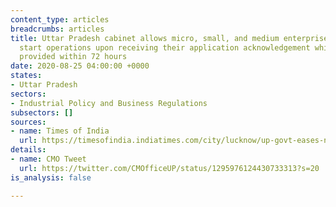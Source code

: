 ```yaml
---
content_type: articles
breadcrumbs: articles
title: Uttar Pradesh cabinet allows micro, small, and medium enterprises (MSME) to
  start operations upon receiving their application acknowledgement which will be
  provided within 72 hours
date: 2020-08-25 04:00:00 +0000
states:
- Uttar Pradesh
sectors:
- Industrial Policy and Business Regulations
subsectors: []
sources:
- name: Times of India
  url: https://timesofindia.indiatimes.com/city/lucknow/up-govt-eases-norms-for-establishing-msme-units/articleshow/77623313.cms
details:
- name: CMO Tweet
  url: https://twitter.com/CMOfficeUP/status/1295976124430733313?s=20
is_analysis: false

---
```

